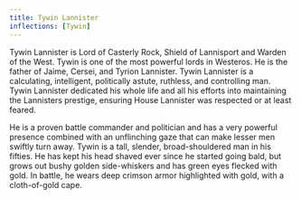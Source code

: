 ```yaml
---
title: Tywin Lannister
inflections: [Tywin]
---
```


Tywin Lannister is Lord of Casterly Rock, Shield of Lannisport and Warden of the West. Tywin is one of the most powerful lords in Westeros. He is the father of Jaime, Cersei, and Tyrion Lannister. Tywin Lannister is a calculating, intelligent, politically astute, ruthless, and controlling man. Tywin Lannister dedicated his whole life and all his efforts into maintaining the Lannisters prestige, ensuring House Lannister was respected or at least feared.

He is a proven battle commander and politician and has a very powerful presence combined with an unflinching gaze that can make lesser men swiftly turn away. Tywin is a tall, slender, broad-shouldered man in his fifties. He has kept his head shaved ever since he started going bald, but grows out bushy golden side-whiskers and has green eyes flecked with gold. In battle, he wears deep crimson armor highlighted with gold, with a cloth-of-gold cape. 


